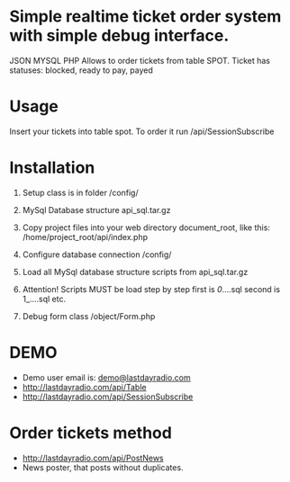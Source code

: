 # Simple realtime ticket order system with simple debug interface.

JSON MYSQL PHP
Allows to order tickets from table SPOT.
Ticket has statuses: blocked, ready to pay, payed

# Usage
Insert your tickets into table spot.
To order it run /api/SessionSubscribe


# Installation
1) Setup class is in folder /config/
2) MySql Database structure  api_sql.tar.gz


3) Copy project files into your web directory document_root, like this: /home/project_root/api/index.php
4) Configure database connection /config/
5) Load all MySql database structure scripts from  api_sql.tar.gz
6) Attention! Scripts MUST be load step by step first is _0_....sql   second is 1_....sql  etc.
7) Debug form class /object/Form.php
# DEMO
+ Demo user email is: demo@lastdayradio.com
+ http://lastdayradio.com/api/Table
+ http://lastdayradio.com/api/SessionSubscribe
# Order tickets method
+ http://lastdayradio.com/api/PostNews
+ News poster, that posts without duplicates. 
<!--
Copyright (c) 2017 lubimki.ru HQ audio software, RCeFramework

Permission is hereby granted, free of charge, to any person obtaining a copy of this software and associated documentation files (the "Software"), to deal in the Software without restriction, including without limitation the rights to use, copy, modify, merge, publish, distribute, sublicense, and/or sell copies of the Software, and to permit persons to whom the Software is furnished to do so, subject to the following conditions:

Redestribution of source code must retain the above copyright notice:

Created by lubimki.ru HQ audio software 2001-2017 with association with RCeFramework

The above copyright notice and this permission notice shall be included in all copies or substantial portions of the Software.

THE SOFTWARE IS PROVIDED "AS IS", WITHOUT WARRANTY OF ANY KIND, EXPRESS OR IMPLIED, INCLUDING BUT NOT LIMITED TO THE WARRANTIES OF MERCHANTABILITY, FITNESS FOR A PARTICULAR PURPOSE AND NONINFRINGEMENT. IN NO EVENT SHALL THE AUTHORS OR COPYRIGHT HOLDERS BE LIABLE FOR ANY CLAIM, DAMAGES OR OTHER LIABILITY, WHETHER IN AN ACTION OF CONTRACT, TORT OR OTHERWISE, ARISING FROM, OUT OF OR IN CONNECTION WITH THE SOFTWARE OR THE USE OR OTHER DEALINGS IN THE SOFTWARE.
-->
